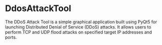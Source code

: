 # DdosAttackTool
The DDoS Attack Tool is a simple graphical application built using PyQt5 for launching Distributed Denial of Service (DDoS) attacks. It allows users to perform TCP and UDP flood attacks on specified target IP addresses and ports.
